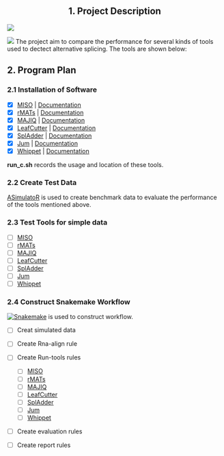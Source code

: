 ## <center> 1. Project Description 
![](https://cdn.jsdelivr.net/gh/cauliyang/blog-image@main//img/20210417053027.png)   

![](https://img.shields.io/static/v1?label=<LABEL>&message=<MESSAGE>&color=<COLOR>?style=for-the-badge&logo=appveyor) 
The project aim to compare the performance for several kinds of tools used to dectect alternative splicing. The  tools are shown below: 


## 2. Program Plan 

### 2.1  Installation of Software

 - [x] [MISO](http://hollywood.mit.edu/burgelab/miso/) | [Documentation](https://miso.readthedocs.io/en/fastmiso/#using-miso-on-a-cluster)
 - [x]  [rMATs](http://rnaseq-mats.sourceforge.net/index.html) | [Documentation](https://github.com/Xinglab/rmats-turbo/blob/v4.1.1/README.md)
 - [x] [MAJIQ](https://majiq.biociphers.org/) | [Documentation](https://biociphers.bitbucket.io/majiq/MAJIQ.html#builder)
 - [x] [LeafCutter](https://davidaknowles.github.io/leafcutter/) | [Documentation](https://davidaknowles.github.io/leafcutter/articles/Installation.html)
 - [x] [SplAdder](https://github.com/ratschlab/spladder) | [Documentation](https://spladder.readthedocs.io/en/latest/general.html)
 - [x] [Jum](https://github.com/qqwang-berkeley/JUM) | [Documentation](https://github.com/qqwang-berkeley/JUM/wiki/A-Hitchhiker's-guide-to-JUM-(version-2.0.2-))
 - [x] [Whippet](https://github.com/timbitz/Whippet.jl) | [Documentation](https://github.com/timbitz/Whippet.jl)

$\textbf{run\_c.sh}$ records the usage and location of these tools. 

### 2.2 Create Test Data 

[ASimulatoR](https://github.com/biomedbigdata/ASimulatoR) is used to create benchmark data to evaluate the performance of the tools mentioned above. 

### 2.3 Test Tools for simple data 
 
- [ ] [MISO](http://hollywood.mit.edu/burgelab/miso/)
- [ ]  [rMATs](http://rnaseq-mats.sourceforge.net/index.html) 
- [ ] [MAJIQ](https://majiq.biociphers.org/)
- [ ] [LeafCutter](https://davidaknowles.github.io/leafcutter/)
- [ ] [SplAdder](https://github.com/ratschlab/spladder)
- [ ] [Jum](https://github.com/qqwang-berkeley/JUM)
- [ ] [Whippet](https://github.com/timbitz/Whippet.jl)

### 2.4 Construct Snakemake Workflow 

[![Snakemake](https://img.shields.io/badge/snakemake-≥5.7.0-brightgreen.svg?style=flat-square)](https://github.com/snakemake/snakemake-wrappers/blob/38ad23b0e4f58ce7dbd8d32612157f449ca02c62/docs/index.rst) is used to construct workflow. 

- [ ] Creat simulated data  
- [ ] Create Rna-align rule 
- [ ] Create Run-tools rules
	- [ ] [MISO](http://hollywood.mit.edu/burgelab/miso/)
	- [ ]  [rMATs](http://rnaseq-mats.sourceforge.net/index.html) 
	- [ ] [MAJIQ](https://majiq.biociphers.org/)
	- [ ] [LeafCutter](https://davidaknowles.github.io/leafcutter/)
	- [ ] [SplAdder](https://github.com/ratschlab/spladder)
	- [ ] [Jum](https://github.com/qqwang-berkeley/JUM)
	- [ ] [Whippet](https://github.com/timbitz/Whippet.jl)
- [ ] Create evaluation rules 
- [ ] Create report rules 
 
 
<!--stackedit_data:
eyJoaXN0b3J5IjpbLTEyMzQ2NzE4NTIsMTA5ODQ4ODk2MSwxMz
k5MTgwMDgxLC01MzMxODk0MTUsLTI5ODQyNzA2OCwtMTEwNTc3
MDYyMSwxMDU3NTY3MTk5LC0xNTcyNTc1NDM2LDYyNzQ4MDc5Ni
wxOTkwOTQ2NzU3LDMyMDgwNDA3NSwxOTY1ODk2NDEsNjU1NjQ5
Nzc3LC0xMzg5MTM1Njg5LC00OTAzNzk5ODMsNjYzODI2NzU1LC
0xMzIwNzA4MjksODgzODY3MzcxLC0xNTU5MTEyNTAwLC05Mjgy
MjcwOF19
-->